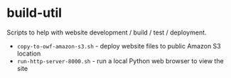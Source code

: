 # build-util #

Scripts to help with website development / build / test / deployment.

* `copy-to-owf-amazon-s3.sh` - deploy website files to public Amazon S3 location
* `run-http-server-8000.sh` - run a local Python web browser to view the site

